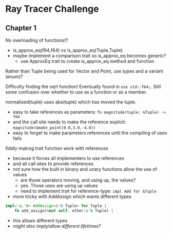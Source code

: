 # Ray Tracer Challenge

## Chapter 1

No overloading of functions!?
- is_approx_eq(f64,f64) vs is_approx_eq(Tuple,Tuple)
- maybe implement a comparison trait so is_approx_eq becomes generic?
  - use ApproxEq trait to create is_approx_eq method and function

Rather than Tuple being used for Vector and Point, use types and a variant (enum)?

Difficulty finding the sqrt function! Eventually found in `use std::f64;`. Still some confusion over whether to use as a function or as a member.

normalized(tuple) uses abs(tuple) which has moved the tuple.
- easy to take references as parameters: `fn magnitude(tuple: &Tuple) -> f64`
- and the call site needs to make the reference explicit: `magnitude(&make_point(0.0,3.0,-4.0))`
- easy to forget to make parameters references until the compiling of uses fails

fiddly making trait function work with references
- because it forces all implementers to use references
- and all call sites to provide references
- not sure how the built in binary and unary functions allow the use of values
  - are those operators moving, and using up, the values?
  - yes. Those uses are using up values
  - need to implement trait for reference-type: `impl Add for &Tuple`
- more tricky with AddAssign which wants different types
```rust
impl<'a,'b> AddAssign<&'b Tuple> for Tuple {
    fn add_assign(&mut self, other:&'b Tuple) {
```
  - this allows different types
  - *might also imply/allow different lifetimes?*


